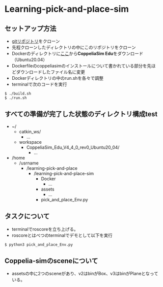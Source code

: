 # Learning-pick-and-place-sim
## セットアップ方法
- [gitリポジトリ](https://github.com/pantor/learning-pick-and-place)をクローン
- 先程クローンしたディレクトリの中にこのリポジトリをクローン
- Dockerのディレクトリに[ここ](https://www.coppeliarobotics.com/downloads)から**CoppeliaSim Edu**をダウンロード（Ubuntu20.04）
- Dockerfileのcoppeliasimのインストールについて書かれている部分を先ほどダウンロードしたファイル名に変更
- Dockerディレクトリの中のrun.shを各々で調整
- terminalで次のコードを実行
```shell
$ ./build.sh
$ ./run.sh
```

## すべての準備が完了した状態のディレクトリ構成test
- ~/
  - catkin_ws/
    - ...
  - workspace
    - CoppeliaSim_Edu_V4_4_0_rev0_Ubuntu20_04/
      - ...
- /home
  - /usrname
    - /learning-pick-and-place
      - /learning-pick-and-place-sim
        - Docker
          - ...
        - assets
          - ...
        - pick_and_place_Env.py

## タスクについて
- terminalでroscoreを立ち上げる。
- roscoreとはべつのterminalでデモとして以下を実行
```shell
$ python3 pick_and_place_Env.py
```

## Coppelia-simのsceneについて
- assetsの中に2つのsceneがあり、v2はbinがBox、v3はbinがPlaneとなっている。
